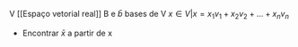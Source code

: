 V [[Espaço vetorial real]] B e $\bar b$ bases de V
$x \in V | x = x_1v_1+x_2v_2+...+x_nv_n$
- Encontrar $\bar x$ a partir de x